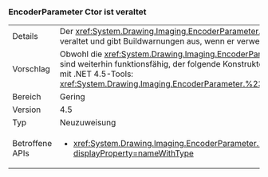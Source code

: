 ### <a name="encoderparameter-ctor-is-obsolete"></a>EncoderParameter Ctor ist veraltet

|   |   |
|---|---|
|Details|Der <xref:System.Drawing.Imaging.EncoderParameter.%23ctor(System.Drawing.Imaging.Encoder,System.Int32,System.Int32,System.Int32,System.Int32)>-Konstruktor ist jetzt veraltet und gibt Buildwarnungen aus, wenn er verwendet wird.|
|Vorschlag|Obwohl die <xref:System.Drawing.Imaging.EncoderParameter.%23ctor(System.Drawing.Imaging.Encoder,System.Int32,System.Int32,System.Int32,System.Int32)>Konstruktor sind weiterhin funktionsfähig, der folgende Konstruktor sollte stattdessen verwendet werden, um die veraltete Buildwarnung zu vermeiden, beim erneuten Kompilieren von Code mit .NET 4.5-Tools: <xref:System.Drawing.Imaging.EncoderParameter.%23ctor(System.Drawing.Imaging.Encoder,System.Int32,System.Drawing.Imaging.EncoderParameterValueType,System.IntPtr)>.|
|Bereich|Gering|
|Version|4.5|
|Typ|Neuzuweisung|
|Betroffene APIs|<ul><li><xref:System.Drawing.Imaging.EncoderParameter.%23ctor(System.Drawing.Imaging.Encoder,System.Int32,System.Int32,System.Int32,System.Int32)?displayProperty=nameWithType></li></ul>|

